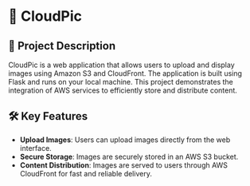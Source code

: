 # 📸 CloudPic



## 🌟 Project Description

CloudPic is a web application that allows users to upload and display images using Amazon S3 and CloudFront. The application is built using Flask and runs on your local machine. This project demonstrates the integration of AWS services to efficiently store and distribute content.

## 🛠️ Key Features

- **Upload Images**: Users can upload images directly from the web interface.
- **Secure Storage**: Images are securely stored in an AWS S3 bucket.
- **Content Distribution**: Images are served to users through AWS CloudFront for fast and reliable delivery.



